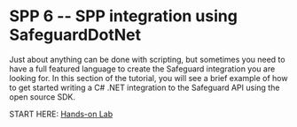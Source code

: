 # SPP 6 -- SPP integration using SafeguardDotNet

Just about anything can be done with scripting, but sometimes you need to have
a full featured language to create the Safeguard integration you are looking
for. In this section of the tutorial, you will see a brief example of how to
get started writing a C# .NET integration to the Safeguard API using the open
source SDK.

START HERE: [Hands-on Lab](safeguarddotnet-hol.md)
